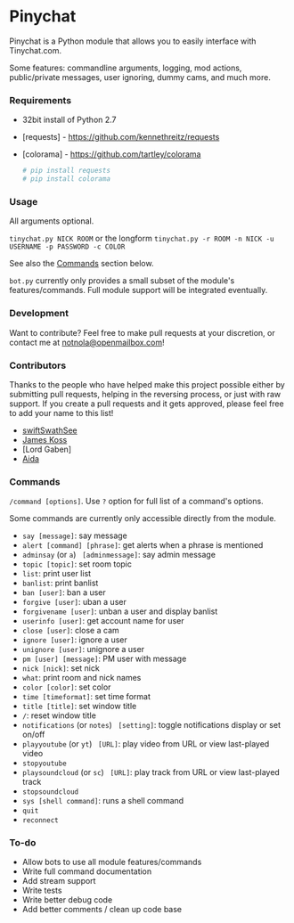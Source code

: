 # Pinychat

Pinychat is a Python module that allows you to easily interface with Tinychat.com. 

Some features: commandline arguments, logging, mod actions, public/private messages, user ignoring, dummy cams, and much more.

### Requirements 

* 32bit install of Python 2.7
* [requests] - https://github.com/kennethreitz/requests 
* [colorama] - https://github.com/tartley/colorama

    ```sh
    # pip install requests 
    # pip install colorama
    ```

### Usage

All arguments optional.

`tinychat.py NICK ROOM` or the longform `tinychat.py -r ROOM -n NICK -u USERNAME -p PASSWORD -c COLOR`

See also the [Commands](#commands) section below.

`bot.py` currently only provides a small subset of the module's features/commands. Full module support will be integrated eventually.
	

### Development

Want to contribute? Feel free to make pull requests at your discretion, or contact me at notnola@openmailbox.com!

### Contributors
Thanks to the people who have helped make this project possible either by submitting pull requests, helping in the reversing process, or just with raw support. If you create a pull requests and it gets approved, please feel free to add your name to this list!
- [swiftSwathSee](https://github.com/swiftSwathSee)
- [James Koss](http://www.jameskoss.com)
- [Lord Gaben]
- [Aida](https://github.com/Autotonic)

### Commands

`/command [options]`. Use `?` option for full list of a command's options.  

Some commands are currently only accessible directly from the module. 

* `say [message]`: say message
* `alert [command] [phrase]`: get alerts when a phrase is mentioned
* `adminsay` (or `a`) ` [adminmessage]`: say admin message
* `topic [topic]`: set room topic 
* `list`: print user list
* `banlist`: print banlist 
* `ban [user]`: ban a user
* `forgive [user]`: uban a user
* `forgivename [user]`: unban a user and display banlist
* `userinfo [user]`: get account name for user
* `close [user]`: close a cam
* `ignore [user]`: ignore a user
* `unignore [user]`: unignore a user
* `pm [user] [message]`: PM user with message
* `nick [nick]`: set nick
* `what`: print room and nick names
* `color [color]`: set color
* `time [timeformat]`: set time format
* `title [title]`: set window title
* `/`: reset window title
* `notifications` (or `notes`) ` [setting]`: toggle notifications display or set on/off
* `playyoutube` (or `yt`) ` [URL]`: play video from URL or view last-played video
* `stopyoutube` 
* `playsoundcloud`  (or `sc`) ` [URL]`: play track from URL or view last-played track
* `stopsoundcloud` 
* `sys [shell command]`: runs a shell command
* `quit`
* `reconnect` 

### To-do

 - Allow bots to use all module features/commands
 - Write full command documentation
 - Add stream support
 - Write tests
 - Write better debug code
 - Add better comments / clean up code base
